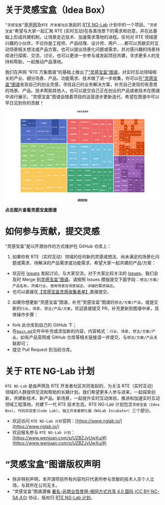 
# **关于灵感宝盒（Idea Box）**

`“灵感宝盒”`是[声网](https://agora.io/)及`RTE 开发者社区`发起的 [RTE NG-Lab](#关于-rte-ng-lab-计划) 计划中的一个项目。`“灵感宝盒”`希望与大家一起汇聚 RTE (实时互动)在各类场景下的需求和创意，并在此基础上形成共建机制，让场景走近技术、加速需求落地的进程。任何对 RTE 领域感兴趣的小伙伴，不论你是工程师、产品经理、设计师、用户……都可以贡献实时互动场景相关想法或产品方案，也可以提出场景化问题或需求，并对感兴趣的场景持续进行探索、交流、讨论，也可以更进一步参与或发起项目共建，寻求更多人的支持和帮助，一起推动产品落地。

我们在声网 “RTE 万象图谱”的基础上推出了[“灵感宝盒”图谱](https://www.nglab.io/ideas)，对实时互动领域相关的产业、细分场景、产品、功能需求、技术做了进一步收集，你可以在[“灵感宝盒”图谱](https://www.nglab.io/ideas)发现自己的创业灵感，寻找自己的业务解决方案，补充自己发现的有意思的场景、产品、技术帮助其他人，也可以提交自己正在创业的产品或者技术在图谱中进行展示。“灵感宝盒”图谱会随着项目的运营逐步更新迭代，希望在图谱中可以早日见到你的贡献！

[![灵感宝盒图谱](/data/idea-box-img.png)](https://agoraio-community.github.io/Idea-Box/)

 **点击图片查看灵感宝盒图谱**


# **如何参与贡献，提交灵感**

“灵感宝盒”是以开源协作的方式维护在 GitHub 仓库上：

1. 如果你有 RTE（实时互动）领域的任何新的灵感或想法、尚未满足的场景化问题或需求、待解决的产品需求或功能需求、希望大家一起共建的产品/方案：
* 欢迎在 [Issues](https://github.com/AgoraIO-Community/Idea-Box/issues/new?assignees=kylezhang&labels=%E7%81%B5%E6%84%9F&template=custom.md&title=%E3%80%90%E8%BF%99%E6%98%AF%E6%A0%87%E9%A2%98%E5%91%BD%E5%90%8D%E7%9A%84%E6%8F%90%E7%A4%BA%E8%AF%B7%E5%85%A8%E9%83%A8%E5%88%A0%E9%99%A4%E3%80%91%EF%BC%8C%E4%BB%A5%E8%87%AA%E5%B7%B1%E6%83%B3%E6%B3%95%2F%E6%96%B9%E6%A1%88%2F%E4%BA%A7%E5%93%81%2F%E5%8A%9F%E8%83%BD%E7%9A%84%E5%85%B7%E4%BD%93%E5%90%8D%E7%A7%B0%E5%91%BD%E5%90%8D%E6%AD%A4issue%E6%A0%87%E9%A2%98%EF%BC%8C%E5%A6%82%EF%BC%9A%E3%80%90xxx%E7%81%B5%E6%84%9F%E3%80%91) 发起讨论，与大家交流。对于大家比较关注的 [Issues](https://github.com/AgoraIO-Community/Idea-Box/issues)，我们会及时 Merge 到[灵感宝盒”图谱](https://www.nglab.io/ideas)。请按照 Issues 模版提交下面字段：`想法/方案/产品名称`、`所属行业`、`使用场景及场景描述`、`详细的需求描述`。
* 也可以直接在[【灵感宝盒灵感收集表单】](https://www.wenjuan.com/s/mM7BNrk)直接提交。
2. 如果你想更新“灵感宝盒”图谱，补充“灵感宝盒”图谱的`想法/方案/产品`，或提交新的`行业`、`场景`、`想法/产品/方案`，欢迎直接提交 PR，补充更新到图谱中来，具体操作步骤：
* fork 此仓库到自己的 GitHub 下；
* 在[`main.md`](https://github.com/AgoraIO-Community/Idea-Box/blob/main/data/main.md)文件中补充或添加新的内容，内容格式：`行业`、`场景`、`想法/方案/产品`，如有产品官网或 GitHub 仓库等相关链接请一并提交，与`想法/方案/产品`关联即可；
* 提交 Pull Request 到当前仓库。

# **关于 RTE NG-Lab 计划**

`RTE NG-Lab` 是由声网及 RTE 开发者社区共同发起的、为关注 RTE（实时互动）领域的人群提供交流和帮助的长期计划。我们希望更多人参与进来，一起探索创新，共建新技术、新产品、新场景，一起提升实时互动体验，推进和加速实时互动领域工程落地，共建下一代 RTE 技术生态。RTE NG-Lab 计划包含`灵感宝盒（Idea Box）`、`代码实验室(Code Lab)`、`独立开发者孵化器（NGLab Incubator）`三个部分。

* 欢迎访问 `RTE NG-Lab 计划`官网：[https://www.nglab.io/](https://www.nglab.io/)
* 欢迎报名参与 `RTE NG-Lab 计划`：[https://www.wenjuan.com/s/UZBZJvUwXu/#](https://www.wenjuan.com/s/UZBZJvUwXu/#)


# “灵感宝盒”图谱**版权声明**

* 除非特别声明，本开源项目所有内容均只代表所参与贡献的技术人员个人立场，与其所在公司无关。
* “灵感宝盒”图谱遵循 [署名-非商业性使用-相同方式共享 4.0 国际 (CC BY-NC-SA 4.0)](https://creativecommons.org/licenses/by-nc-sa/4.0/deed.zh) 协议，版权归 [RTE NG-Lab 计划](https://www.nglab.io)。

